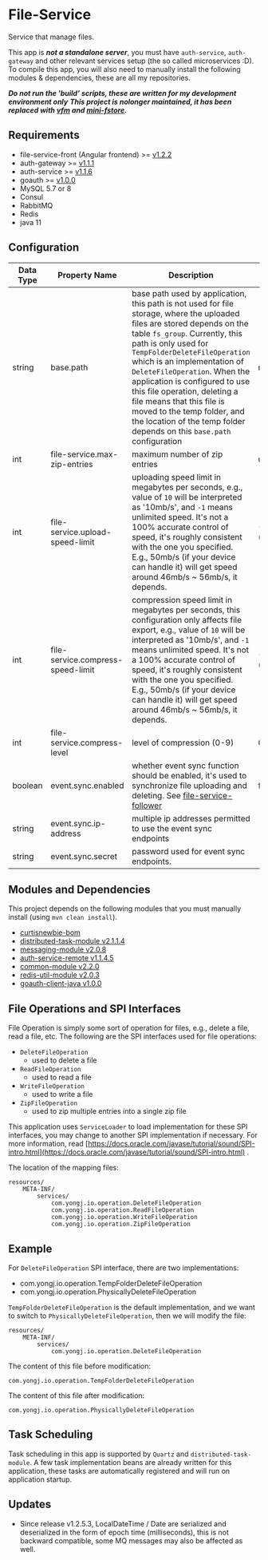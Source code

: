 # File-Service

Service that manage files.

This app is ***not a standalone server***, you must have `auth-service`, `auth-gateway` and other relevant services
setup (the so called microservices :D). To compile this app, you will also need to manually install the following
modules & dependencies, these are all my repositories.

***Do not run the 'build' scripts, these are written for my development environment only***
***This project is nolonger maintained, it has been replaced with [vfm](https://github.com/curtisnewbie/vfm) and [mini-fstore](https://github.com/curtisnewbie/mini-fstore).***

## Requirements

- file-service-front (Angular frontend) >= [v1.2.2](https://github.com/CurtisNewbie/file-service-front/tree/v1.2.2)
- auth-gateway >= [v1.1.1](https://github.com/CurtisNewbie/auth-gateway/tree/v1.1.1)
- auth-service >= [v1.1.6](https://github.com/CurtisNewbie/auth-service/tree/v1.1.6)
- goauth >= [v1.0.0](https://github.com/CurtisNewbie/goauth/tree/v1.0.0)
- MySQL 5.7 or 8
- Consul
- RabbitMQ
- Redis
- java 11

## Configuration

| Data Type | Property Name                     | Description                                                                                                                                                                                                                                                                                                                                                                                                                                                                           | Default Value  |
|-----------|-----------------------------------|---------------------------------------------------------------------------------------------------------------------------------------------------------------------------------------------------------------------------------------------------------------------------------------------------------------------------------------------------------------------------------------------------------------------------------------------------------------------------------------|----------------|
| string    | base.path                         | base path used by application, this path is not used for file storage, where the uploaded files are stored depends on the table `fs_group`. Currently, this path is only used for `TempFolderDeleteFileOperation` which is an implementation of `DeleteFileOperation`. When the application is configured to use this file operation, deleting a file means that this file is moved to the temp folder, and the location of the temp folder depends on this `base.path` configuration | none           |
| int       | file-service.max-zip-entries      | maximum number of zip entries                                                                                                                                                                                                                                                                                                                                                                                                                                                         | unlimited      |
| int       | file-service.upload-speed-limit   | uploading speed limit in megabytes per seconds, e.g., value of `10` will be interpreted as '10mb/s', and `-1` means unlimited speed. It's not a 100% accurate control of speed, it's roughly consistent with the one you specified. E.g., 50mb/s (if your device can handle it) will get speed around 46mb/s ~ 56mb/s, it depends.                                                                                                                                                    | -1 (unlimited) |
| int       | file-service.compress-speed-limit | compression speed limit in megabytes per seconds, this configuration only affects file export, e.g., value of `10` will be interpreted as '10mb/s', and `-1` means unlimited speed. It's not a 100% accurate control of speed, it's roughly consistent with the one you specified. E.g., 50mb/s (if your device can handle it) will get speed around 46mb/s ~ 56mb/s, it depends.                                                                                                     | -1 (unlimited) |
| int       | file-service.compress-level       | level of compression (0-9)                                                                                                                                                                                                                                                                                                                                                                                                                                                            | 0              |
| boolean   | event.sync.enabled                | whether event sync function should be enabled, it's used to synchronize file uploading and deleting. See [file-service-follower](https://github.com/CurtisNewbie/file-service-follower)                                                                                                                                                                                                                                                                                               | false          |
| string    | event.sync.ip-address             | multiple ip addresses permitted to use the event sync endpoints                                                                                                                                                                                                                                                                                                                                                                                                                       |                |
| string    | event.sync.secret                 | password used for event sync endpoints.                                                                                                                                                                                                                                                                                                                                                                                                                                               |                |

## Modules and Dependencies

This project depends on the following modules that you must manually install (using `mvn clean install`).

- [curtisnewbie-bom](https://github.com/CurtisNewbie/curtisnewbie-bom)
- [distributed-task-module v2.1.1.4](https://github.com/CurtisNewbie/distributed-task-module/tree/v2.1.1.4)
- [messaging-module v2.0.8](https://github.com/CurtisNewbie/messaging-module/tree/v2.0.8)
- [auth-service-remote v1.1.4.5](https://github.com/curtisnewbie/auth-service/tree/v1.1.4.5)
- [common-module v2.2.0](https://github.com/CurtisNewbie/common-module/tree/v2.2.0)
- [redis-util-module v2.0.3](https://github.com/CurtisNewbie/redis-util-module/tree/v2.0.3)
- [goauth-client-java v1.0.0](https://github.com/CurtisNewbie/goauth/tree/v1.0.0/client/goauth-client-java)

## File Operations and SPI Interfaces

File Operation is simply some sort of operation for files, e.g., delete a file, read a file, etc. The following are the
SPI interfaces used for file operations:

- `DeleteFileOperation`
    - used to delete a file
- `ReadFileOperation`
    - used to read a file
- `WriteFileOperation`
    - used to write a file
- `ZipFileOperation`
    - used to zip multiple entries into a single zip file

This application uses `ServiceLoader` to load implementation for these SPI interfaces, you may change to another SPI
implementation if necessary. For more information,
read [https://docs.oracle.com/javase/tutorial/sound/SPI-intro.html](https://docs.oracle.com/javase/tutorial/sound/SPI-intro.html)
.

The location of the mapping files:

```
resources/
    META-INF/
        services/
            com.yongj.io.operation.DeleteFileOperation
            com.yongj.io.operation.ReadFileOperation
            com.yongj.io.operation.WriteFileOperation
            com.yongj.io.operation.ZipFileOperation
```

## Example

For `DeleteFileOperation` SPI interface, there are two implementations:

- com.yongj.io.operation.TempFolderDeleteFileOperation
- com.yongj.io.operation.PhysicallyDeleteFileOperation

`TempFolderDeleteFileOperation` is the default implementation, and we want to switch to `PhysicallyDeleteFileOperation`,
then we will modify the file:

```
resources/
    META-INF/
        services/
            com.yongj.io.operation.DeleteFileOperation
```

The content of this file before modification:

```
com.yongj.io.operation.TempFolderDeleteFileOperation
```

The content of this file after modification:

```
com.yongj.io.operation.PhysicallyDeleteFileOperation
```

## Task Scheduling

Task scheduling in this app is supported by `Quartz` and `distributed-task-module`. A few task implementation beans are
already written for this application, these tasks are automatically registered and will run on application startup.

## Updates

- Since release v1.2.5.3, LocalDateTime / Date are serialized and deserialized in the form of epoch time (milliseconds),
  this is not backward compatible, some MQ messages may also be affected as well.



